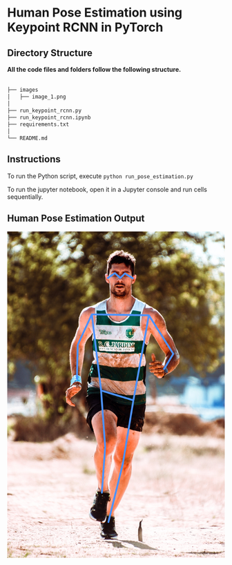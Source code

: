 
# Human Pose Estimation using Keypoint RCNN in PyTorch

## Directory Structure

**All the code files and folders follow the following structure.**

```

├── images
│   ├── image_1.png
│    
├── run_keypoint_rcnn.py
├── run_keypoint_rcnn.ipynb
├── requirements.txt
│       
└── README.md
```



## Instructions


To run the Python script, execute `python run_pose_estimation.py`

To run the jupyter notebook, open it in a Jupyter console and run cells sequentially.


## Human Pose Estimation Output

![](./output/skeleton-img.jpg)
